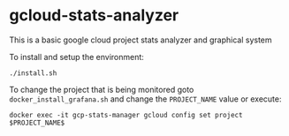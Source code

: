 # gcloud-stats-analyzer
This is a basic google cloud project stats analyzer and graphical system

To install and setup the environment:

`./install.sh`

To change the project that is being monitored goto `docker_install_grafana.sh` and change the `PROJECT_NAME` value or execute:

`docker exec -it gcp-stats-manager gcloud config set project $PROJECT_NAME$`